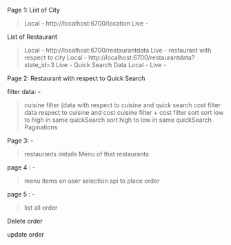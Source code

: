Page 1: 
List of City 
>    Local - http://localhost:6700/location
>    Live - 

List of Restaurant
>    Local - http://localhost:6700/restaurantdata
>    Live - 
restaurant with respect to city
>    Local - http://localhost:6700/restaurantdata?state_id=3
>    Live - 
Quick Search Data
>    Local - 
>    Live -

Page 2: Restaurant with respect to Quick Search

filter data: - 
> cuisine filter (data with respect to cuisine and quick search
> cost filter
> data respect to cuisine and cost cuisine filter + cost filter
> sort sort low to high in same quickSearch
> sort high to low in same quickSearch
> Paginations

Page 3: -
> restaurants details
> Menu of that restaurants 

page 4 : -
> menu items on user selection
> api to place order

page 5 : -
> list all order 

Delete order

update order
